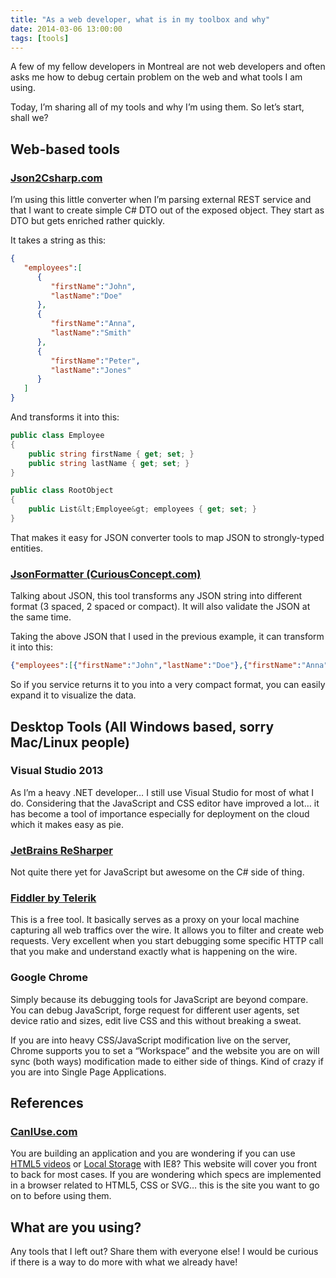 ```yaml
---
title: "As a web developer, what is in my toolbox and why"
date: 2014-03-06 13:00:00
tags: [tools]
---
```


A few of my fellow developers in Montreal are not web developers and often asks me how to debug certain problem on the web and what tools I am using.

Today, I’m sharing all of my tools and why I’m using them. So let’s start, shall we?

## Web-based tools

### [Json2Csharp.com](http://json2csharp.com/)

I’m using this little converter when I’m parsing external REST service and that I want to create simple C# DTO out of the exposed object. They start as DTO but gets enriched rather quickly.

It takes a string as this:
```json
{
   "employees":[
      {
         "firstName":"John",
         "lastName":"Doe"
      },
      {
         "firstName":"Anna",
         "lastName":"Smith"
      },
      {
         "firstName":"Peter",
         "lastName":"Jones"
      }
   ]
}
```

And transforms it into this:

```cs
public class Employee
{
    public string firstName { get; set; }
    public string lastName { get; set; }
}

public class RootObject
{
    public List&lt;Employee&gt; employees { get; set; }
}
```

That makes it easy for JSON converter tools to map JSON to strongly-typed entities.

### [JsonFormatter (CuriousConcept.com)](http://jsonformatter.curiousconcept.com/)

Talking about JSON, this tool transforms any JSON string into different format (3 spaced, 2 spaced or compact). It will also validate the JSON at the same time.

Taking the above JSON that I used in the previous example, it can transform it into this:
```json
{"employees":[{"firstName":"John","lastName":"Doe"},{"firstName":"Anna","lastName":"Smith"},{"firstName":"Peter","lastName":"Jones"}]}
```

So if you service returns it to you into a very compact format, you can easily expand it to visualize the data.

## Desktop Tools (All Windows based, sorry Mac/Linux people)

### Visual Studio 2013

As I’m a heavy .NET developer… I still use Visual Studio for most of what I do. Considering that the JavaScript and CSS editor have improved a lot… it has become a tool of importance especially for deployment on the cloud which it makes easy as pie.

### [JetBrains ReSharper](http://www.jetbrains.com/resharper/)

Not quite there yet for JavaScript but awesome on the C# side of thing.

### [Fiddler by Telerik](http://www.telerik.com/fiddler)

This is a free tool. It basically serves as a proxy on your local machine capturing all web traffics over the wire. It allows you to filter and create web requests. Very excellent when you start debugging some specific HTTP call that you make and understand exactly what is happening on the wire.

### Google Chrome

Simply because its debugging tools for JavaScript are beyond compare. You can debug JavaScript, forge request for different user agents, set device ratio and sizes, edit live CSS and this without breaking a sweat. 

If you are into heavy CSS/JavaScript modification live on the server, Chrome supports you to set a “Workspace” and the website you are on will sync (both ways) modification made to either side of things. Kind of crazy if you are into Single Page Applications.

## References

### [CanIUse.com](http://caniuse.com)

You are building an application and you are wondering if you can use [HTML5 videos](http://caniuse.com/#feat=video) or [Local Storage](http://caniuse.com/#feat=namevalue-storage) with IE8? This website will cover you front to back for most cases. If you are wondering which specs are implemented in a browser related to HTML5, CSS or SVG… this is the site you want to go on to before using them.

## What are you using?

Any tools that I left out? Share them with everyone else! I would be curious if there is a way to do more with what we already have!